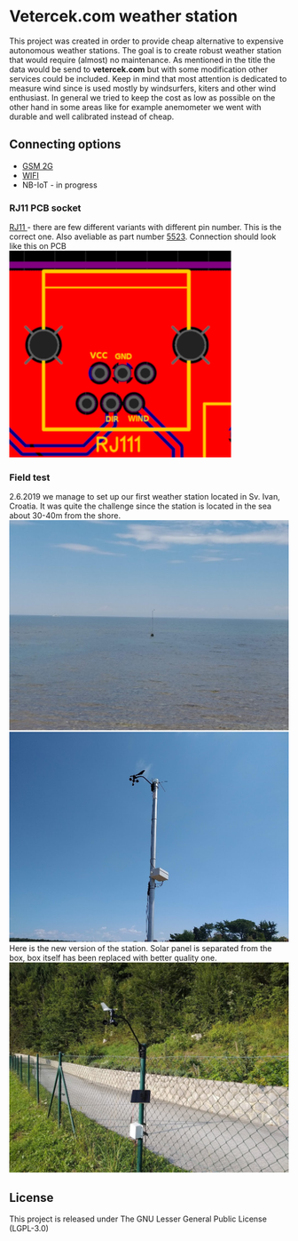 # Vetercek.com weather station
This project was created in order to provide cheap alternative to expensive autonomous weather stations. The goal is to create robust weather station that would require (almost) no maintenance. As mentioned in the title the data would be send to **vetercek.com** but with some modification other services could be included. Keep in mind that most attention is dedicated to measure wind since is used mostly by windsurfers, kiters and other wind enthusiast. In general we tried to keep the cost as low as possible on the other hand in some areas like for example anemometer we went with durable and well calibrated instead of cheap.


## Connecting options
+ [GSM 2G](vetercek_2G)
+ [WIFI](vetercek_wifi)
+ NB-IoT - in progress

### RJ11 PCB socket
[RJ11 ](https://www.ebay.com/itm/10pcs-set-RJ11-RJ12-6P6C-Computer-Internet-Network-PCB-Jack-Socket-ATAU/272983583460?ssPageName=STRK%3AMEBIDX%3AIT&_trksid=p2057872.m2749.l2649) - there are few different variants with different pin number. This is the correct one.
Also aveliable as part number [5523](http://en.glgnet.biz/productsdetail/productId=97.html). Connection should look like this on PCB  
![RJ11](vetercek_2G/img/rj11.png)  

### Field test
2.6.2019 we manage to set up our first weather station located in Sv. Ivan, Croatia. It was quite the challenge since the station is located in the sea about 30-40m from the shore.  
![station location](vetercek_2G/img/st1.jpg)  
![close up](vetercek_2G/img/st2.jpg)  
Here is the new version of the station. Solar panel is separated from the box, box itself has been replaced with better quality one.  
![new setup](vetercek_2G/img/newmount.png)  

## License
This project is released under
The GNU Lesser General Public License (LGPL-3.0)
